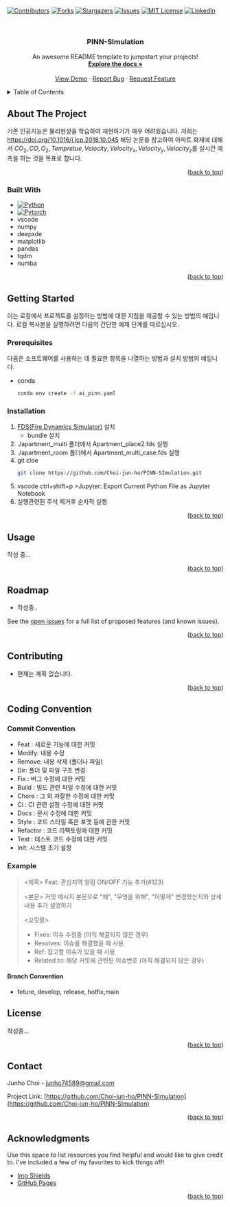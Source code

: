 <!-- Improved compatibility of back to top link: See: https://github.com/Choi-jun-ho/PINN-SImulation/pull/73 -->
<a id="readme-top"></a>
<!--
*** Thanks for checking out the PINN-SImulation. If you have a suggestion
*** that would make this better, please fork the repo and create a pull request
*** or simply open an issue with the tag "enhancement".
*** Don't forget to give the project a star!
*** Thanks again! Now go create something AMAZING! :D
-->



<!-- PROJECT SHIELDS -->
<!--
*** I'm using markdown "reference style" links for readability.
*** Reference links are enclosed in brackets [ ] instead of parentheses ( ).
*** See the bottom of this document for the declaration of the reference variables
*** for contributors-url, forks-url, etc. This is an optional, concise syntax you may use.
*** https://www.markdownguide.org/basic-syntax/#reference-style-links
-->
[![Contributors][contributors-shield]][contributors-url]
[![Forks][forks-shield]][forks-url]
[![Stargazers][stars-shield]][stars-url]
[![Issues][issues-shield]][issues-url]
[![MIT License][license-shield]][license-url]
[![LinkedIn][linkedin-shield]][linkedin-url]



<!-- PROJECT LOGO -->
<br />
<div align="center">

  <h3 align="center">PINN-SImulation</h3>

  <p align="center">
    An awesome README template to jumpstart your projects!
    <br />
    <a href="https://github.com/Choi-jun-ho/PINN-SImulation"><strong>Explore the docs »</strong></a>
    <br />
    <br />
    <a href="https://github.com/Choi-jun-ho/PINN-SImulation">View Demo</a>
    ·
    <a href="https://github.com/Choi-jun-ho/PINN-SImulation/issues/new?labels=bug&template=bug-report---.md">Report Bug</a>
    ·
    <a href="https://github.com/Choi-jun-ho/PINN-SImulation/issues/new?labels=enhancement&template=feature-request---.md">Request Feature</a>
  </p>
</div>



<!-- TABLE OF CONTENTS -->
<details>
  <summary>Table of Contents</summary>
  <ol>
    <li>
      <a href="#about-the-project">About The Project</a>
      <ul>
        <li><a href="#built-with">Built With</a></li>
      </ul>
    </li>
    <li>
      <a href="#getting-started">Getting Started</a>
      <ul>
        <li><a href="#prerequisites">Prerequisites</a></li>
        <li><a href="#installation">Installation</a></li>
      </ul>
    </li>
    <li><a href="#usage">Usage</a></li>
    <li><a href="#roadmap">Roadmap</a></li>
    <li><a href="#contributing">Contributing</a></li>
    <li><a href="#license">License</a></li>
    <li><a href="#contact">Contact</a></li>
    <li><a href="#acknowledgments">Acknowledgments</a></li>
  </ol>
</details>



<!-- ABOUT THE PROJECT -->
## About The Project

기존 인공지능은 물리현상을 학습하여 재현하기가 매우 어려웠습니다.
저희는 https://doi.org/10.1016/j.jcp.2018.10.045 해당 논문을 참고하여 아파트 화재에 대해서 $CO_2, CO, O_2, Tempretue, Velocity, Velocity_x, Velocity_y, Velocity_z$를 실시간 예측을 하는 것을 목표로 합니다.




<p align="right">(<a href="#readme-top">back to top</a>)</p>




### Built With


* [![Python][Python.com]][Python-url]
* [![Pytorch][Pytorch.com]][Pytorch-url]
* vscode
* numpy
* deepxde
* matplotlib
* pandas
* tqdm
* numba

<p align="right">(<a href="#readme-top">back to top</a>)</p>



<!-- GETTING STARTED -->
## Getting Started

이는 로컬에서 프로젝트를 설정하는 방법에 대한 지침을 제공할 수 있는 방법의 예입니다.
로컬 복사본을 실행하려면 다음의 간단한 예제 단계를 따르십시오.

### Prerequisites

다음은 소프트웨어를 사용하는 데 필요한 항목을 나열하는 방법과 설치 방법의 예입니다.

* conda
  ```sh
  conda env create -f ai_pinn.yaml
  ```

### Installation

1. [FDS(Fire Dynamics Simulator)](https://pages.nist.gov/fds-smv/downloads.html) 설치
    - bundle 설치
2. ./apartment_multi 폴더에서 Apartment_place2.fds 실행
3. ./apartment_room 폴더에서 Apartment_multi_case.fds 실행
4. git cloe
   ```sh
   git clone https://github.com/Choi-jun-ho/PINN-SImulation.git
   ```
5. vscode ctrl+shift+p >Jupyter: Export Current Python File as Jupyter Notebook
6. 실행관련된 주석 제거후 순차적 실행


<p align="right">(<a href="#readme-top">back to top</a>)</p>



<!-- USAGE EXAMPLES -->
## Usage

작성 중...

<p align="right">(<a href="#readme-top">back to top</a>)</p>



<!-- ROADMAP -->
## Roadmap

- 작성중..

See the [open issues](https://github.com/Choi-jun-ho/PINN-SImulation/issues) for a full list of proposed features (and known issues).

<p align="right">(<a href="#readme-top">back to top</a>)</p>



<!-- CONTRIBUTING -->
## Contributing

- 현재는 계획 없습니다.

<p align="right">(<a href="#readme-top">back to top</a>)</p>


## Coding Convention

### Commit Convention
- Feat : 새로운 기능에 대한 커밋
- Modify: 내용 수정
- Remove: 내용 삭제 (폴더나 파일)
- Dir: 폴더 및 파일 구조 변경
- Fix : 버그 수정에 대한 커밋
- Build : 빌드 관련 파일 수정에 대한 커밋
- Chore : 그 외 자잘한 수정에 대한 커밋
- Ci : CI 관련 설정 수정에 대한 커밋
- Docs : 문서 수정에 대한 커밋
- Style : 코드 스타일 혹은 포맷 등에 관한 커밋
- Refactor : 코드 리팩토링에 대한 커밋
- Test : 테스트 코드 수정에 대한 커밋
- Init: 시스템 초기 설정

### Example

> <제목>
Feat: 관심지역 알림 ON/OFF 기능 추가(#123)
> 
> 
> 
> <본문>
> 커밋 메시지 본문으로 "왜", "무엇을 위해", "어떻게" 변경했는지와 상세 내용 추가 설명하기
> 
> <꼬릿말>
> 
> - Fixes: 이슈 수정중 (아직 해결되지 않은 경우)
> - Resolves: 이슈를 해결했을 때 사용
> - Ref: 참고할 이슈가 있을 때 사용
> - Related to: 해당 커밋에 관련된 이슈번호 (아직 해결되지 않은 경우)

#### Branch Convention

- feture, develop, release, hotfix,main

<!-- LICENSE -->
## License

<!-- Distributed under the MIT License. See `LICENSE.txt` for more information. -->
작성중...

<p align="right">(<a href="#readme-top">back to top</a>)</p>



<!-- CONTACT -->
## Contact

Junho Choi - junho74589@gmail.com

Project Link: [https://github.com/Choi-jun-ho/PINN-SImulation](https://github.com/Choi-jun-ho/PINN-SImulation)

<p align="right">(<a href="#readme-top">back to top</a>)</p>



<!-- ACKNOWLEDGMENTS -->
## Acknowledgments

Use this space to list resources you find helpful and would like to give credit to. I've included a few of my favorites to kick things off!

* [Img Shields](https://shields.io)
* [GitHub Pages](https://pages.github.com)

<p align="right">(<a href="#readme-top">back to top</a>)</p>



<!-- MARKDOWN LINKS & IMAGES -->
<!-- https://www.markdownguide.org/basic-syntax/#reference-style-links -->
[contributors-shield]: https://img.shields.io/github/contributors/Choi-jun-ho/PINN-SImulation.svg?style=for-the-badge
[contributors-url]: https://github.com/Choi-jun-ho/PINN-SImulation/graphs/contributors
[forks-shield]: https://img.shields.io/github/forks/Choi-jun-ho/PINN-SImulation.svg?style=for-the-badge
[forks-url]: https://github.com/Choi-jun-ho/PINN-SImulation/network/members
[stars-shield]: https://img.shields.io/github/stars/Choi-jun-ho/PINN-SImulation.svg?style=for-the-badge
[stars-url]: https://github.com/Choi-jun-ho/PINN-SImulation/stargazers
[issues-shield]: https://img.shields.io/github/issues/Choi-jun-ho/PINN-SImulation.svg?style=for-the-badge
[issues-url]: https://github.com/Choi-jun-ho/PINN-SImulation/issues
[license-shield]: https://img.shields.io/github/license/Choi-jun-ho/PINN-SImulation.svg?style=for-the-badge
[license-url]: https://github.com/Choi-jun-ho/PINN-SImulation/blob/master/LICENSE.txt
[linkedin-shield]: https://img.shields.io/badge/-LinkedIn-black.svg?style=for-the-badge&logo=linkedin&colorB=555
[linkedin-url]: https://www.linkedin.com/in/%EC%A4%80%ED%98%B8-%EC%B5%9C-58b64323a/
[Python.com]: https://img.shields.io/badge/Python-3776AB?style=for-the-badge&logo=Python&logoColor=white
[Python-url]: https://www.python.org/
[Pytorch.com]: https://img.shields.io/badge/Pytorch-EE4C2C?style=for-the-badge&logo=Pytorch&logoColor=white
[Pytorch-url]: https://pytorch.org/